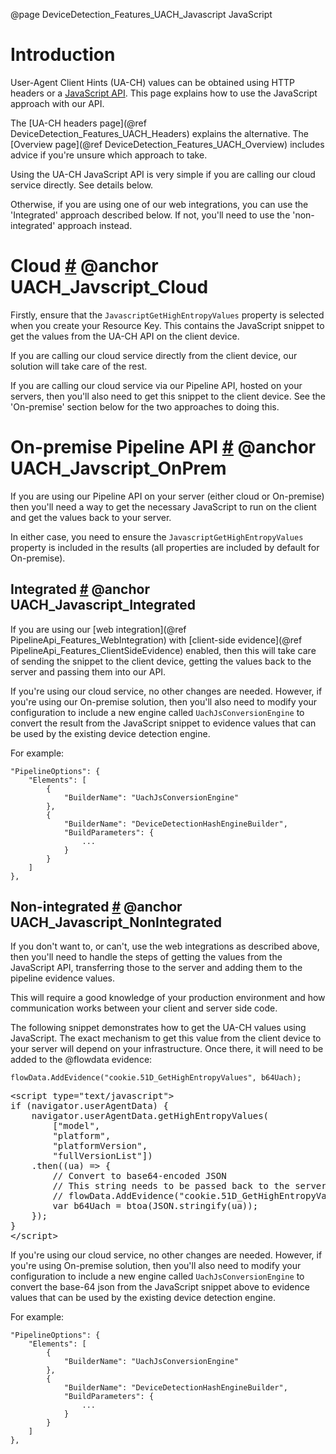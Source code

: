 @page DeviceDetection_Features_UACH_Javascript JavaScript

# Introduction

User-Agent Client Hints (UA-CH) values can be obtained using HTTP headers or 
a [JavaScript API](https://developer.mozilla.org/en-US/docs/Web/API/User-Agent_Client_Hints_API).
This page explains how to use the JavaScript approach with our API.

The [UA-CH headers page](@ref DeviceDetection_Features_UACH_Headers) explains the alternative.
The [Overview page](@ref DeviceDetection_Features_UACH_Overview) includes advice if you're unsure which approach to take.

Using the UA-CH JavaScript API is very simple if you are calling our cloud service directly. 
See details below.

Otherwise, if you are using one of our web integrations, you can use the 'Integrated' 
approach described below. If not, you'll need to use the 'non-integrated' approach instead.

# Cloud <a href="#UACH_Javscript_Cloud">#</a> @anchor UACH_Javscript_Cloud

Firstly, ensure that the `JavascriptGetHighEntropyValues` property is selected when 
you create your Resource Key. This contains the JavaScript snippet to get the values from 
the UA-CH API on the client device.

If you are calling our cloud service directly from the client device, our solution will take care 
of the rest.

If you are calling our cloud service via our Pipeline API, hosted on your servers, then you'll
also need to get this snippet to the client device. See the 'On-premise' section below for
the two approaches to doing this.

# On-premise Pipeline API <a href="#UACH_Javscript_OnPrem">#</a> @anchor UACH_Javscript_OnPrem

If you are using our Pipeline API on your server (either cloud or On-premise) then you'll
need a way to get the necessary JavaScript to run on the client and get the values back
to your server.

In either case, you need to ensure the `JavascriptGetHighEntropyValues` property is included 
in the results (all properties are included by default for On-premise).

## Integrated <a href="#UACH_Javascript_Integrated">#</a> @anchor UACH_Javascript_Integrated

If you are using our [web integration](@ref PipelineApi_Features_WebIntegration) with 
[client-side evidence](@ref PipelineApi_Features_ClientSideEvidence) enabled, then this will take 
care of sending the snippet to the client device, getting the values back to the server and 
passing them into our API.

If you're using our cloud service, no other changes are needed.
However, if you're using our On-premise solution, then you'll also need to modify your configuration 
to include a new engine called `UachJsConversionEngine` to convert the result from the 
JavaScript snippet to evidence values that can be used by the existing device detection engine.

For example:

```
"PipelineOptions": {
    "Elements": [
        {
            "BuilderName": "UachJsConversionEngine"
        },
        {
            "BuilderName": "DeviceDetectionHashEngineBuilder",
            "BuildParameters": {
                ...
            }
        }
    ]
},
```

## Non-integrated <a href="#UACH_Javascript_NonIntegrated">#</a> @anchor UACH_Javascript_NonIntegrated

If you don't want to, or can't, use the web integrations as described above, then you'll need to 
handle the steps of getting the values from the JavaScript API, transferring those to the server
and adding them to the pipeline evidence values.

This will require a good knowledge of your production environment and how communication works 
between your client and server side code.

The following snippet demonstrates how to get the UA-CH values using JavaScript.
The exact mechanism to get this value from the client device to your server will depend on your 
infrastructure. Once there, it will need to be added to the @flowdata evidence:

```
flowData.AddEvidence("cookie.51D_GetHighEntropyValues", b64Uach);
```

<div class="c-code__block c-code__block--outline">
<pre>
&lt;script type="text/javascript"&gt;
if (navigator.userAgentData) {
    navigator.userAgentData.getHighEntropyValues(
        ["model",
        "platform",
        "platformVersion",
        "fullVersionList"])
    .then((ua) => { 
        // Convert to base64-encoded JSON
        // This string needs to be passed back to the server and added to evidence. E.g.
        // flowData.AddEvidence("cookie.51D_GetHighEntropyValues", b64Uach);
        var b64Uach = btoa(JSON.stringify(ua));        
    });
}
&lt;/script&gt;
</pre>
</div>

If you're using our cloud service, no other changes are needed.
However, if you're using On-premise solution, then you'll also need to modify your configuration 
to include a new engine called `UachJsConversionEngine` to convert the base-64 json from the 
JavaScript snippet above to evidence values that can be used by the existing device detection engine.

For example:

```
"PipelineOptions": {
    "Elements": [
        {
            "BuilderName": "UachJsConversionEngine"
        },
        {
            "BuilderName": "DeviceDetectionHashEngineBuilder",
            "BuildParameters": {
                ...
            }
        }
    ]
},
```
